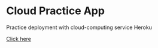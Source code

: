 # Cloud Practice App

Practice deployment with cloud-computing service Heroku

<a href="https://cloud-practice-app.herokuapp.com">Click here</a>
